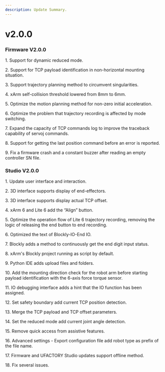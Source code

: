 ```yaml
---
description: Update Summary.
---
```


# v2.0.0

### Firmware V2.0.0

1\. Support for dynamic reduced mode.

2\. Support for TCP payload identification in non-horizontal mounting situation.

3\. Support trajectory planning method to circumvent singularities.

4\. xArm self-collision threshold lowered from 8mm to 6mm.

5\. Optimize the motion planning method for non-zero initial acceleration.

6\. Optimize the problem that trajectory recording is affected by mode switching.

7\. Expand the capacity of TCP commands log to improve the traceback capability of servoj commands.

8\. Support for getting the last position command before an error is reported.

9\. Fix a firmware crash and a constant buzzer after reading an empty controller SN file.



### &#x20;Studio V2.0.0

1\. Update user interface and interaction.

2\. 3D interface supports display of end-effectors.

3\. 3D interface supports display actual TCP offset.

4\. xArm 6 and Lite 6 add the “Align” button.

5\. Optimize the operation flow of Lite 6 trajectory recording, removing the logic of releasing the end button to end recording.

6\. Optimized the text of Blockly-IO-End IO.

7\. Blockly adds a method to continuously get the end digit input status.

8\. xArm's Blockly project running as script by default.

9\. Python IDE adds upload files and folders.

10\. Add the mounting direction check for the robot arm before starting payload identification with the 6-axis force torque sensor.

11\. IO debugging interface adds a hint that the IO function has been assigned.

12\. Set safety boundary add current TCP position detection.

13\. Merge the TCP payload and TCP offset parameters.

14\. Set the reduced mode add current joint angle detection.

15\. Remove quick access from assistive features.

16\. Advanced settings - Export configuration file add robot type as prefix of the file name.

17\. Firmware and UFACTORY Studio updates support offline method.

18\. Fix several issues.
